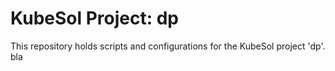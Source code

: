 # KubeSol Project: dp

This repository holds scripts and configurations for the KubeSol project 'dp'.
bla
